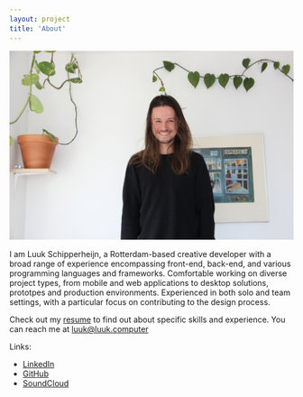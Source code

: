 ```yaml
---
layout: project
title: 'About'
---
```

![Luuk Schipperheijn](luuk.jpg)

I am Luuk Schipperheijn, a Rotterdam-based creative developer with a broad range of experience encompassing
front-end, back-end, and various programming languages and
frameworks. Comfortable working on diverse project types, from
mobile and web applications to desktop solutions, prototpes and
production environments. Experienced in both solo and team
settings, with a particular focus on contributing to the design
process.

Check out my <a href="./resume-luuk-schipperheijn.pdf" download>resume</a> to find out about specific skills and experience. You can reach me at [luuk@luuk.computer](mailto:luuk@luuk.computer)

Links:
- [LinkedIn](https://www.linkedin.com/in/luuk-schipperheijn-92805a30/)
- [GitHub](https://github.com/luukschipperheyn/)
- [SoundCloud](https://soundcloud.com/klontklont)

